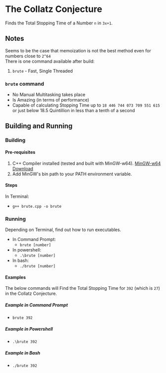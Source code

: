 # The Collatz Conjecture
Finds the Total Stopping Time of a Number ```n``` in ```3x+1```.

## Notes
Seems to be the case that memoization is not the best method even for numbers close to ```2^64``` \
There is one command available after build:
1. ```brute``` - Fast, Single Threaded

### ```brute``` command
* No Manual Multitasking takes place
* Is Amazing (in terms of performance)
* Capable of calculating Stopping Time up to ```18 446 744 073 709 551 615``` or just below 18.5 Quintillion in less than a tenth of a second

## Building and Running
### Building
#### Pre-requisites
1. C++ Compiler installed (tested and built with MinGW-w64). [MinGW-w64 Download](https://sourceforge.net/projects/mingw-w64/files/Toolchains%20targetting%20Win32/Personal%20Builds/mingw-builds/installer/mingw-w64-install.exe/download)
2. Add MinGW's bin path to your PATH environment variable.

#### Steps
In Terminal:
* ```g++ brute.cpp -o brute```


### Running
Depending on Terminal, find out how to run executables.
* In Command Prompt:
  * ```brute [number]```
* In powershell:
  * ```.\brute [number]```
* In bash:
  * ```./brute [number]```

#### Examples
The below commands will Find the Total Stopping Time for ```392``` (which is ```27```) in the Collatz Conjecture.

##### Example in Command Prompt
* ```brute 392```

##### Example in Powershell
* ```.\brute 392```

##### Example in Bash
* ```./brute 392```
